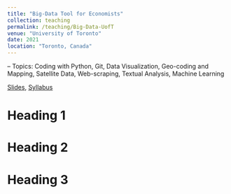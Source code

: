 ```yaml
---
title: "Big-Data Tool for Economists"
collection: teaching
permalink: /teaching/Big-Data-UofT
venue: "University of Toronto"
date: 2021
location: "Toronto, Canada"
---
```

– Topics: Coding with Python, Git, Data Visualization, Geo-coding and Mapping, Satellite Data,
Web-scraping, Textual Analysis, Machine Learning

[Slides](https://www.google.com), [Syllabus](https://www.google.com)

Heading 1
======

Heading 2
======

Heading 3
======





